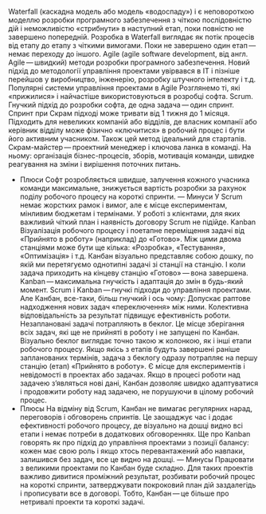 


Waterfаll (каскадна модель або модель «водоспаду») і є неповороткою моделлю розробки програмного забезпечення з чіткою послідовністю дій і неможливістю «стрибнути» в наступний етап, поки повністю не завершено попередній.
Розробка в Waterfаll виглядає як потік процесів від етапу до етапу з чіткими вимогами. Поки не завершено один етап — немає переходу до іншого.
Agile (agile software development, від англ. Agile — швидкий) методи розробки програмного забезпечення. Новий підхід до методології управління проектами увірвався в IT і пізніше перейшов у виробництво, інженерію, розробку штучного інтелекту і т.д.
Популярні системи управління проектами в Agile
Розглянемо ті, які «прижилися» і найчастіше використовуються в розробці софта.
Scrum.
Гнучкий підхід до розробки софта, де одна задача — один спринт. Спринт при Скрам підході може тривати від 1 тижня до 1 місяця.
Підходить для невеликих компаній або відділів, де власник компанії або керівник відділу може фізично «ключитися» в робочий процес і бути його активним учасником. Також цей метод ідеальний для стартапів.
Скрам-майстер — проектний менеджер і ключова ланка в команді. На ньому: організація бізнес-процесів, зборів, мотивація команди, швидке реагування на зміни і вирішення поточних питань.
+ Плюси
Софт розробляється швидше, залучення кожного учасника команди максимальне, знижується вартість розробки за рахунок поділу робочого процесу на короткі спринти.
— Минуси
У Scrum немає жорстких рамок і вимог, але є місце експериментам, мінливим бюджетам і термінами. У роботі з клієнтами, для яких важливий чіткий план і наявність договору Scrum не підійде.
Kanban
Візуалізація робочого процесу і поетапне переміщення задачі від «Прийнято в роботу» (наприклад) до «Готово». Між цими двома станціями може бути ще кілька: «Розробка», «Тестування», «Оптимізація» і т.д. Канбан візуально представляє собою дошку, по якій ми перетягуємо однотипні задачі зі станції на станцію. І коли задача приходить на кінцеву станцію «Готово» — вона завершена.
Kanban — максимальна гнучкість і адаптація до змін в будь-який момент.
Scrum і Kanban — гнучкі підходи до управління проектами. Але Канбан, все-таки, більш гнучкий і ось чому:
Допускає раптове надходження нових задач «переключення» між ними.
Колективна відповідальність за результат підвищує ефективність роботи.
Незаплановані задачі потрапляють в беклог. Це місце зберігання всіх задач, які ще не прийняті в роботу і не запущені по Канбан. Візуально беклог виглядає точно такою ж колонкою, як і інші етапи робочого процесу. Якщо якісь з етапів будуть завершені раніше запланованих термінів, задача з беклогу одразу потрапляє на першу станцію (етап) «Прийнято в роботу».
Є місце для експериментів і невідомості в проектах або задачах. Якщо в процесі роботи над задачею з’являться нові дані, Канбан дозволяє швидко адаптуватися і продовжити роботу над задачею, не порушуючи в цілому робочий процес.
+ Плюсы
На відміну від Scrum, Канбан не вимагає регулярних нарад, переговорів і обговорень спринтів. Це заощаджує час і додає ефективності робочого процесу, де візуально на дошці видно всі етапи і немає потреби в додаткових обговореннях.
Ще про Kanban говорять як про підхід до управління проектами з позиції балансу: кожен має свою роль і якщо хтось перевантажений або навпаки, залишився без задач, все це видно на дошці.
— Минусы
Працювати з великими проектами по Канбан буде складно. Для таких проектів важливо дивитися проміжний результат, розбивати робочий процес на короткі спринти, затверджувати покроковий план дій заздалегідь і прописувати все в договорі. Тобто, Канбан — це більше про нетривалі проекти та короткі задачі.

